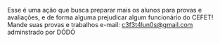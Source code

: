 
Esse é uma ação que busca preparar mais os alunos para provas e avaliações, e de forma alguma prejudicar algum funcionário do CEFET! <br/>
Mande suas provas e trabalhos e-mail: c3f3t4lun0s@gmail.com <br/>
adminstrado por DÓDÓ


